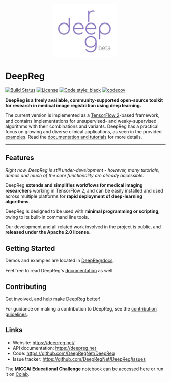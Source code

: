 <p align="center">
	<img src="./deepreg_logo_purple_beta.svg" alt="deepreg_logo" title="DeepReg" width="200" />
</p>

# DeepReg

[![Build Status](https://travis-ci.org/DeepRegNet/DeepReg.svg?branch=master)](https://travis-ci.org/DeepRegNet/DeepReg)
[![License](https://img.shields.io/badge/License-Apache%202.0-blue.svg)](https://opensource.org/licenses/Apache-2.0)
[![Code style: black](https://img.shields.io/badge/code%20style-black-000000.svg)](https://github.com/psf/black)
[![codecov](https://codecov.io/gh/DeepRegNet/DeepReg/branch/master/graph/badge.svg)](https://codecov.io/gh/DeepRegNet/DeepReg)

**DeepReg is a freely available, community-supported open-source toolkit for research in
medical image registration using deep learning.**

The current version is implemented as a
[TensorFlow 2](https://www.tensorflow.org/)-based framework, and contains
implementations for unsupervised- and weaky-supervised algorithms with their
combinations and variants. DeepReg has a practical focus on growing and diverse clinical
applications, as seen in the provided [examples](./docs/tutorial_demo.md). Read the
[documentation and tutorials](https://deepregnet.github.io/DeepReg/#/) for more details.

---

## Features

_Right now, DeepReg is still under-development - however, many tutorials, demos and much
of the core functionality are already accessible._

DeepReg **extends and simplifies workflows for medical imaging researchers** working in
TensorFlow 2, and can be easily installed and used across multiple platforms for **rapid
deployment of deep-learning algorithms**.

DeepReg is designed to be used with **minimal programming or scripting**, owing to its
built-in command line tools.

Our development and all related work involved in the project is public, and **released
under the Apache 2.0 license**.

## Getting Started

Demos and examples are located in [DeepReg/docs](./docs/tutorial_demo.md).

Feel free to read DeepReg's [documentation](https://deepregnet.github.io/DeepReg/#/) as
well.

## Contributing

Get involved, and help make DeepReg better!

For guidance on making a contribution to DeepReg, see the
[contribution guidelines](./docs/CONTRIBUTING.md).

## Links

- Website: https://deepreg.net/
- API documentation: https://deepreg.net
- Code: https://github.com/DeepRegNet/DeepReg
- Issue tracker: https://github.com/DeepRegNet/DeepReg/issues

The **MICCAI Educational Challenge** notebook can be accessed
[here](./docs/Intro_to_Medical_Image_Registration.ipynb) or run it on
[Colab](https://colab.research.google.com/github/DeepRegNet/DeepReg/blob/master/docs/Intro_to_Medical_Image_Registration.ipynb).
